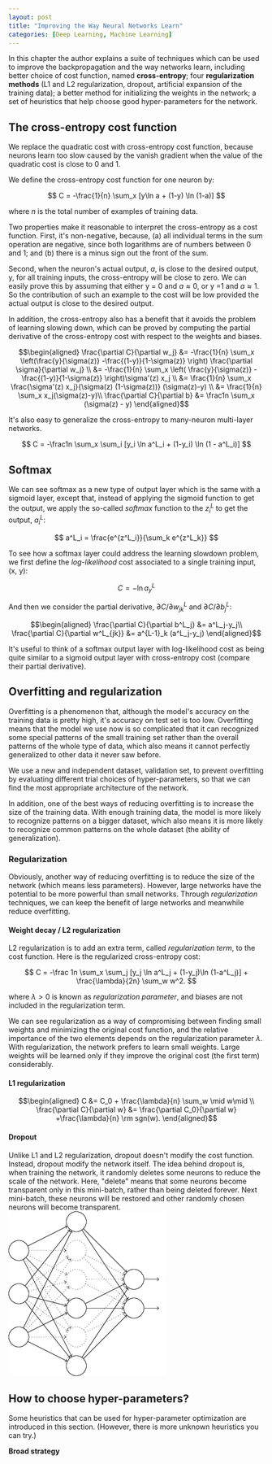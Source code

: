 ```yaml
---
layout: post
title: "Improving the Way Neural Networks Learn"
categories: [Deep Learning, Machine Learning]
---
```


In this chapter the author explains a suite of techniques which can be used to improve the backpropagation and the way networks learn, including better choice of cost function, named **cross-entropy**; four **regularization methods** (L1 and L2 regularization, dropout, artificial expansion of the training data); a better method for initializing the weights in the network; a set of heuristics that help choose good hyper-parameters for the network.

## The cross-entropy cost function

We replace the quadratic cost with cross-entropy cost function, because neurons learn too slow caused by the  vanish gradient when the value of the quadratic cost is close to 0 and 1.

We define the cross-entropy cost function for one neuron by:

$$
C = -\frac{1}{n} \sum_x [y\ln a + (1-y) \ln (1-a)]
$$

where $n$ is the total number of examples of training data.

Two properties make it reasonable to interpret the cross-entropy as a cost function. First, it's non-negative, because, (a) all individual terms in the sum operation are negative, since both logarithms are of numbers between 0 and 1; and (b) there is a minus sign out the front of the sum.

Second, when the neuron's actual output, $a$, is close to the desired output, y, for all training inputs, the cross-entropy will be close to zero. We can easily prove this by assuming that either y = 0 and $a \approx 0$, or y =1 and $a \approx 1$. So the contribution of such an example to the cost will be low provided the actual output is close to the desired output.

In addition, the cross-entropy also has a benefit that it avoids the problem of learning slowing down, which can be proved by computing the partial derivative of the cross-entropy cost with respect to the weights and biases.

$$\begin{aligned}
\frac{\partial C}{\partial w_j} &= -\frac{1}{n} \sum_x \left(\frac{y}{\sigma(z)} -\frac{(1-y)}{1-\sigma(z)} \right)
\frac{\partial \sigma}{\partial w_j} \\
&=  -\frac{1}{n} \sum_x \left( 
\frac{y}{\sigma(z)} 
-\frac{(1-y)}{1-\sigma(z)} \right)\sigma'(z) x_j \\
&= \frac{1}{n}
\sum_x \frac{\sigma'(z) x_j}{\sigma(z) (1-\sigma(z))}
(\sigma(z)-y) \\
&= \frac{1}{n} \sum_x x_j(\sigma(z)-y)\\
\frac{\partial C}{\partial b} &= \frac1n \sum_x (\sigma(z) - y)
\end{aligned}$$

It's also easy to generalize the cross-entropy to many-neuron multi-layer networks.

$$
C = -\frac1n \sum_x \sum_i [y_i \ln a^L_i + (1-y_i) \ln (1 - a^L_i)]
$$

## Softmax

We can see softmax as a new type of output layer which is the same with a sigmoid layer, except that, instead of applying the sigmoid function to get the output, we apply the so-called *softmax* function to the $z^L_i$ to get the output, $a^L_i$:

$$
a^L_i = \frac{e^{z^L_i}}{\sum_k e^{z^L_k}}
$$

To see how a softmax layer could address the learning slowdown problem, we first define the *log-likelihood* cost associated to a single training input, (x, y):

$$
C = -\ln a^L_y
$$

And then we consider the partial derivative, $\partial C / \partial w^L_{jk}$ and $\partial C / \partial b^L_j$:

$$\begin{aligned}
  \frac{\partial C}{\partial b^L_j} &= a^L_j-y_j\\
  \frac{\partial C}{\partial w^L_{jk}} &= a^{L-1}_k (a^L_j-y_j)
\end{aligned}$$

It's useful to think of a softmax output layer with log-likelihood cost as being quite similar to a sigmoid output layer with cross-entropy cost (compare their partial derivative).
  
## Overfitting and regularization

Overfitting is a phenomenon that, although the model's accuracy on the training data is pretty high, it's accuracy on test set is too low. Overfitting means that the model we use now is so complicated that it can recognized some special patterns of the small training set rather than the overall patterns of the whole type of data, which also means it cannot perfectly generalized to other data it never saw before.

We use a new and independent dataset, validation set, to prevent overfitting by evaluating different trial choices of hyper-parameters, so that we can find the most appropriate architecture of the network.

In addition, one of the best ways of reducing overfitting is to increase the size of the training data. With enough training data, the model is more likely to recognize patterns on a bigger dataset, which also means it is more likely to recognize common patterns on the whole dataset (the ability of generalization).

### Regularization

Obviously, another way of reducing overfitting is to reduce the size of the network (which means less parameters). However, large networks have the potential to be more powerful than small networks. Through *regularization* techniques, we can keep the benefit of large networks and meanwhile reduce overfitting.

#### Weight decay / L2 regularization

L2 regularization is to add an extra term, called *regularization term*, to the cost function. Here is the regularized cross-entropy cost:

$$
C = -\frac 1n \sum_x \sum_j [y_j \ln a^L_j + (1-y_j)\ln (1-a^L_j)] + \frac{\lambda}{2n} \sum_w w^2.
$$

where $\lambda>0$ is known as *regularization parameter*, and biases are not included in the regularization term.

We can see regularization as a way of compromising between finding small weights and minimizing the original cost function, and the relative importance of the two elements depends on the regularization parameter $\lambda$. With regularization, the network prefers to learn small weights. Large weights will be learned only if they improve the original cost (the first term) considerably.

#### L1 regularization

$$\begin{aligned}
C &= C_0 +  \frac{\lambda}{n} \sum_w \mid w\mid \\
\frac{\partial C}{\partial w} &= \frac{\partial C_0}{\partial w} +\frac{\lambda}{n} \rm sgn(w).
\end{aligned}$$

#### Dropout

Unlike L1 and L2 regularization, dropout doesn't modify the cost function. Instead, dropout modify the network itself. The idea behind dropout is, when training the network, it randomly deletes some neurons to reduce the scale of the network. Here, "delete" means that some neurons become transparent only in this mini-batch,  rather than being deleted forever. Next mini-batch, these neurons will be restored and other randomly chosen neurons will become transparent.
![](/assets/2016-03-05-dropout.jpg)

## How to choose hyper-parameters?

Some heuristics that can be used for hyper-parameter optimization are introduced in this section. (However, there is more unknown heuristics you can try.)
 
 **Broad strategy** 


